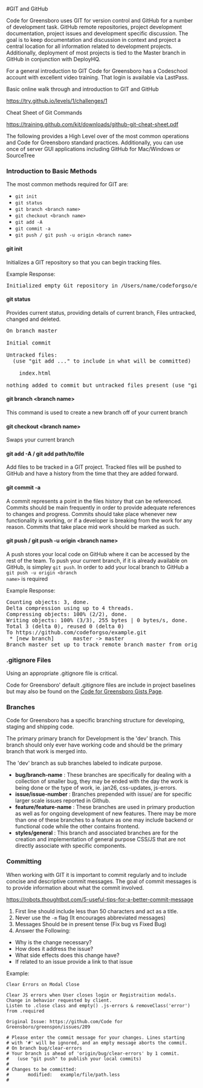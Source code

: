 #GIT and GitHub

Code for Greensboro uses GIT for version control and GitHub for a number of development task. GitHub remote repositories, project development documentation, project issues and development specific discussion. The goal is to keep documentation and discussion in context and project a central location for all information related to development projects. Additionally, deployment of most projects is tied to the Master branch in GitHub in conjunction with DeployHQ.

For a general introduction to GIT Code for Greensboro has a Codeschool account with excellent video training. That login is available via LastPass.

Basic online walk through and introduction to GIT and GitHub

https://try.github.io/levels/1/challenges/1

Cheat Sheet of Git Commands

https://training.github.com/kit/downloads/github-git-cheat-sheet.pdf

The following provides a High Level over of the most common operations and Code for Greensboro standard practices. Additionally, you can use once of server GUI applications including GitHub for Mac/Windows or SourceTree

### Introduction to Basic Methods

The most common methods required for GIT are:

* <code>git init</code>
* <code>git status</code>
* <code>git branch &lt;branch name&gt;</code>
* <code>git checkout &lt;branch name&gt;</code>
* <code>git add -A</code>
* <code>git commit -a</code>
* <code>git push / git push -u origin &lt;branch name&gt;</code>

#### git init

Initializes a GIT repository so that you can begin tracking files.

Example Response:

<pre>
Initialized empty Git repository in /Users/name/codeforgso/example-project/.git/
</pre>

#### git status

Provides current status, providing details of current branch, Files untracked, changed and deleted.

<pre>
On branch master

Initial commit

Untracked files:
  (use "git add <file>..." to include in what will be committed)

	index.html

nothing added to commit but untracked files present (use "git add" to track)
</pre>

#### git branch &lt;branch name&gt;

This command is used to create a new branch off of your current branch

#### git checkout &lt;branch name&gt;

Swaps your current branch

#### git add -A / git add path/to/file

Add files to be tracked in a GIT project. Tracked files will be pushed to GitHub and have a history from the time that they are added forward.

#### git commit -a

A commit represents a point in the files history that can be referenced. Commits should be main frequently in order to provide adequate references to changes and progress. Commits should take place whenever new functionality is working, or if a developer is breaking from the work for any reason. Commits that take place mid work should be marked as such.

#### git push / git push -u origin &lt;branch name&gt;

A push stores your local code on GitHub where it can be accessed by the rest of the team. To push your current branch, if it is already available on GitHub, is simpley <code>git push</code>. In order to add your local branch to GitHub a <code>git push -u origin &lt;branch name&gt;</code> is required

Example Response:

<pre>
Counting objects: 3, done.
Delta compression using up to 4 threads.
Compressing objects: 100% (2/2), done.
Writing objects: 100% (3/3), 255 bytes | 0 bytes/s, done.
Total 3 (delta 0), reused 0 (delta 0)
To https://github.com/codeforgso/example.git
 * [new branch]      master -> master
Branch master set up to track remote branch master from origin.
</pre>


### .gitignore Files

Using an appropriate .gitignore file is critical.

Code for Greensboro' default .gitignore files are include in project baselines but may also be found on the  [Code for Greensboro Gists Page](https://gist.github.com/codeforgso).

### Branches

Code for Greensboro has a specific branching structure for developing, staging and shipping code.

The primary primary branch for Development is the 'dev' branch. This branch should only ever have working code and should be the primary branch that work is merged into.

The 'dev' branch as sub branches labeled to indicate purpose.
- **bug/branch-name** : These branches are specifically for dealing with a collection of smaller bug, they may be ended with the day the work is being done or the type of work, ie. jan26, css-updates, js-errors.
- **issue/issue-number** : Branches prepended with issue/ are for specific larger scale issues reported in Github.
- **feature/feature-name** : These branches are used in primary production as well as for ongoing development of new features. There may be more than one of these branches to a feature as one may include backend or functional code while the other contains frontend.
- **styles/general** : This branch and associated branches are for the creation and implementation of general purpose CSS/JS that are not directly associate with specific components.

### Committing

When working with GIT it is important to commit regularly and to include concise and descriptive commit messages. The goal of commit messages is to provide information about what the commit involved.

https://robots.thoughtbot.com/5-useful-tips-for-a-better-commit-message

1. First line should include less than 50 characters and act as a title.
2. Never use the <code>-m</code> flag (It encourages abbreviated messages)
3. Messages Should be in present tense (Fix bug vs Fixed Bug)
4. Answer the Following:
  * Why is the change necessary?
  * How does it address the issue?
  * What side effects does this change have?
  * If related to an issue provide a link to that issue

Example:
```
Clear Errors on Modal Close

Clear JS errors when User closes login or Registraition modals.
Change in behavior requested by client.
Listen to .close class and empty() .js-errors & removeClass('error') from .required

Original Issue: https://github.com/Code for Greensboro/greenspon/issues/209

# Please enter the commit message for your changes. Lines starting
# with '#' will be ignored, and an empty message aborts the commit.
# On branch bug/clear-errors
# Your branch is ahead of 'origin/bug/clear-errors' by 1 commit.
#   (use "git push" to publish your local commits)
#
# Changes to be committed:
#       modified:   example/file/path.less
#

```
